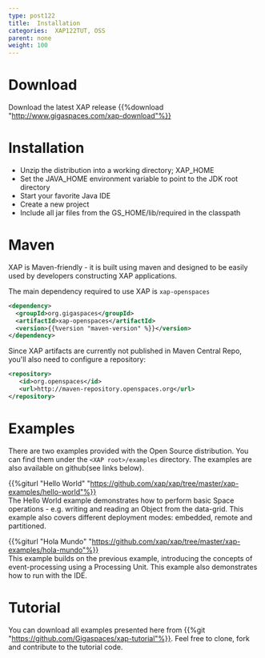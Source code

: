 ```yaml
---
type: post122
title:  Installation
categories:  XAP122TUT, OSS
parent: none
weight: 100
---
```


# Download
Download the latest XAP release {{%download "http://www.gigaspaces.com/xap-download"%}}<br>

# Installation
- Unzip the distribution into a working directory; XAP_HOME<br>
- Set the JAVA_HOME environment variable to point to the JDK root directory<br>
- Start your favorite Java IDE<br>
- Create a new project<br>
- Include all jar files from the GS_HOME/lib/required in the classpath<br>


# Maven
 
XAP is Maven-friendly - it is built using maven and designed to be easily used by developers constructing XAP applications.  
  
  
The main dependency required to use XAP is `xap-openspaces`
 
 ```xml
 <dependency>
   <groupId>org.gigaspaces</groupId>
   <artifactId>xap-openspaces</artifactId>
   <version>{{%version "maven-version" %}}</version>
 </dependency>
 ```
 
 Since XAP artifacts are currently not published in Maven Central Repo, you'll also need to configure a repository:
 
 ```xml
 <repository>
    <id>org.openspaces</id>
    <url>http://maven-repository.openspaces.org</url>
 </repository>
 ```
 
#  Examples

There are two examples provided with the Open Source distribution. You can find them under the `<XAP root>/examples` directory. The examples are also available on github(see links below).


{{%giturl "Hello World" "https://github.com/xap/xap/tree/master/xap-examples/hello-world"%}}<br>
The Hello World example demonstrates how to perform basic Space operations - e.g. writing and reading an Object from the data-grid.
This example also covers different deployment modes: embedded, remote and partitioned.  

{{%giturl "Hola Mundo" "https://github.com/xap/xap/tree/master/xap-examples/hola-mundo"%}}   <br>
This example builds on the previous example, introducing the concepts of event-processing using a Processing Unit.
This example also demonstrates how to run with the IDE.  
 
 
 

 
# Tutorial 
You can download all examples presented here from {{%git "https://github.com/Gigaspaces/xap-tutorial"%}}. Feel free to clone, fork and contribute to the tutorial code.

